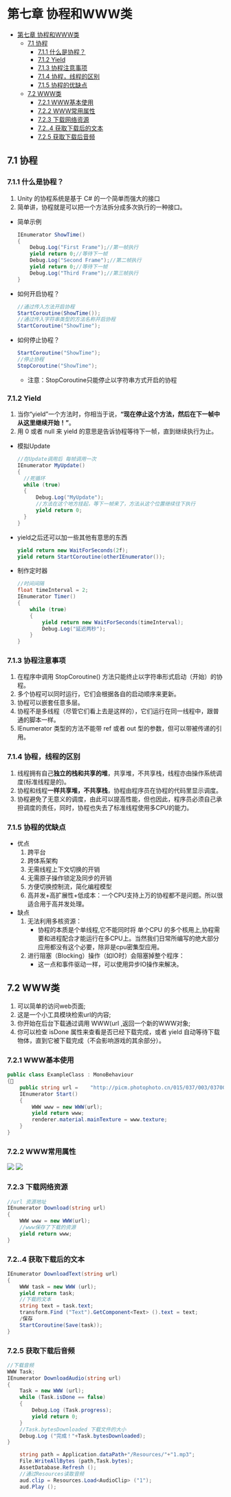 # 第七章 协程和WWW类

- [第七章 协程和WWW类](#第七章-协程和www类)
  - [7.1 协程](#71-协程)
    - [7.1.1 什么是协程？](#711-什么是协程)
    - [7.1.2 Yield](#712-yield)
    - [7.1.3 协程注意事项](#713-协程注意事项)
    - [7.1.4 协程，线程的区别](#714-协程线程的区别)
    - [7.1.5 协程的优缺点](#715-协程的优缺点)
  - [7.2 WWW类](#72-www类)
    - [7.2.1 WWW基本使用](#721-www基本使用)
    - [7.2.2 WWW常用属性](#722-www常用属性)
    - [7.2.3 下载网络资源](#723-下载网络资源)
    - [7.2..4 获取下载后的文本](#724-获取下载后的文本)
    - [7.2.5 获取下载后音频](#725-获取下载后音频)

## 7.1 协程
### 7.1.1 什么是协程？
1. Unity 的协程系统是基于 C# 的一个简单而强大的接口
2. 简单讲，协程就是可以把一个方法拆分成多次执行的一种接口。

* 简单示例
  ```cs
  IEnumerator ShowTime()
  {
      Debug.Log("First Frame");//第一帧执行		
      yield return 0;//等待下一帧		
      Debug.Log("Second Frame");//第二帧执行		
      yield return 0;//等待下一帧		
      Debug.Log("Third Frame");//第三帧执行
  }
  ```
* 如何开启协程？
  ```cs
  //通过传入方法开启协程
  StartCoroutine(ShowTime());
  //通过传入字符串类型的方法名称开启协程
  StartCoroutine("ShowTime");
  ```

* 如何停止协程？
  ```cs
  StartCoroutine("ShowTime");
  //停止协程
  StopCoroutine("ShowTime");
  ```
  * 注意：StopCoroutine只能停止以字符串方式开启的协程

### 7.1.2 Yield
1. 当你“yield”一个方法时，你相当于说，**“现在停止这个方法，然后在下一帧中从这里继续开始！”**。
2. 用 0 或者 null 来 yield 的意思是告诉协程等待下一帧，直到继续执行为止。

* 模拟Update
  ```cs
  //在Update调用后 每帧调用一次
  IEnumerator MyUpdate()
  {
    //死循环
    while (true)
    {
        Debug.Log("MyUpdate");
        //方法在这个地方挂起，等下一帧来了，方法从这个位置继续往下执行
        yield return 0;
    }
  }
  ```
* yield之后还可以加一些其他有意思的东西
  ```cs
  yield return new WaitForSeconds(2f);
  yield return StartCoroutine(otherIEnumerator());
  ```

* 制作定时器
  ```cs
  //时间间隔
  float timeInterval = 2;
  IEnumerator Timer()
  {
      while (true)
      {
          yield return new WaitForSeconds(timeInterval);
          Debug.Log("延迟两秒");
      }
  }
  ```

### 7.1.3 协程注意事项
1. 在程序中调用 StopCoroutine() 方法只能终止以字符串形式启动（开始）的协程。
2. 多个协程可以同时运行，它们会根据各自的启动顺序来更新。
3. 协程可以嵌套任意多层。 
4. 协程不是多线程（尽管它们看上去是这样的），它们运行在同一线程中，跟普通的脚本一样。
5. IEnumerator 类型的方法不能带 ref 或者 out 型的参数，但可以带被传递的引用。

### 7.1.4 协程，线程的区别
1. 线程拥有自己**独立的栈和共享的堆**，共享堆，不共享栈，线程亦由操作系统调度(标准线程是的)。
2. 协程和线程**一样共享堆，不共享栈**，协程由程序员在协程的代码里显示调度。
3. 协程避免了无意义的调度，由此可以提高性能，但也因此，程序员必须自己承担调度的责任，同时，协程也失去了标准线程使用多CPU的能力。

### 7.1.5 协程的优缺点
* 优点
  1. 跨平台
  2. 跨体系架构
  3. 无需线程上下文切换的开销
  4. 无需原子操作锁定及同步的开销
  5. 方便切换控制流，简化编程模型
  6. 高并发+高扩展性+低成本：一个CPU支持上万的协程都不是问题。所以很适合用于高并发处理。
* 缺点
  1. 无法利用多核资源：
     * 协程的本质是个单线程,它不能同时将 单个CPU 的多个核用上,协程需要和进程配合才能运行在多CPU上。当然我们日常所编写的绝大部分应用都没有这个必要，除非是cpu密集型应用。
  1. 进行阻塞（Blocking）操作（如IO时）会阻塞掉整个程序：
     * 这一点和事件驱动一样，可以使用异步IO操作来解决。

## 7.2 WWW类
1.  可以简单的访问web页面;
2.  这是一个小工具模块检索url的内容;
3.  你开始在后台下载通过调用 WWW(url ,返回一个新的WWW对象;
4.  你可以检查 isDone 属性来查看是否已经下载完成，或者 yield 自动等待下载物体，直到它被下载完成（不会影响游戏的其余部分）。

### 7.2.1 WWW基本使用
```cs
public class ExampleClass : MonoBehaviour 
{    
    public string url =    "http://picm.photophoto.cn/015/037/003/0370031015.jpg";
    IEnumerator Start() 
    {      
        WWW www = new WWW(url);
        yield return www;
        renderer.material.mainTexture = www.texture;  
    }
}
```

### 7.2.2 WWW常用属性
![](iamges/07/7-1%20WWW类常用属性.png)
![](iamges/07/7-1%20WWW类常用属性-2.png)

### 7.2.3 下载网络资源
```cs
//url 资源地址   
IEnumerator Download(string url)
{
    WWW www = new WWW(url);
    //www保存了下载的资源
    yield return www;
}
```
### 7.2..4 获取下载后的文本
```cs
IEnumerator DownloadText(string url)
{
    WWW task = new WWW (url);
    yield return task;
    //下载的文本
    string text = task.text;
    transform.Find ("Text").GetComponent<Text> ().text = text;
    /保存
    StartCoroutine(Save(task));
}
```

### 7.2.5 获取下载后音频
```cs
//下载音频
WWW Task;
IEnumerator DownloadAudio(string url)
{
    Task = new WWW (url);
    while (Task.isDone == false) 
    {
    	Debug.Log (Task.progress);
    	yield return 0;
    }
    //Task.bytesDownloaded 下载文件的大小
    Debug.Log ("完成！"+Task.bytesDownloaded);
}

```
```cs
    string path = Application.dataPath+"/Resources/"+"1.mp3";
    File.WriteAllBytes (path,Task.bytes);
    AssetDatabase.Refresh ();
    //通过Resources读取音频
    aud.clip = Resources.Load<AudioClip> ("1");
	aud.Play ();
```